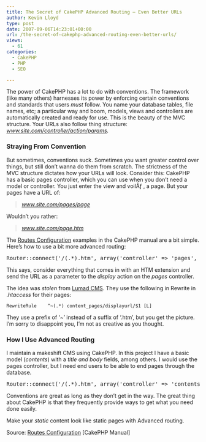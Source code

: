 ```yaml
---
title: The Secret of CakePHP Advanced Routing – Even Better URLs
author: Kevin Lloyd
type: post
date: 2007-09-06T14:23:01+00:00
url: /the-secret-of-cakephp-advanced-routing-even-better-urls/
views:
  - 61
categories:
  - CakePHP
  - PHP
  - SEO

---
```

The power of CakePHP has a lot to do with conventions. The framework (like many others) harnesses its power by enforcing certain conventions and standards that users _must_ follow. You name your database tables, file names, etc; a particular way and boom, models, views and controllers are automatically created and ready for use. This is the beauty of the MVC structure. Your URLs also follow thing structure: _www.site.com/controller/action/params._

### Straying From Convention

But sometimes, conventions suck. Sometimes you want greater control over things, but still don&#8217;t wanna do them from scratch. The strictness of the MVC structure dictates how your URLs will look. Consider this: CakePHP has a basic pages controller, which you can use when you don&#8217;t need a model or controller. You just enter the view and voilÃƒ , a page. But your pages have a URL of:

> _www.site.com/pages/page_

Wouldn&#8217;t you rather:

> _www.site.com/page.htm_

The [Routes Configuration][1] examples in the CakePHP manual are a bit simple. Here&#8217;s how to use a bit more advanced routing:

<pre class="brush: php; title: ; notranslate" title="">Router::connect('/(.*).htm', array('controller' =&gt; 'pages', 'action' =&gt; 'display'));</pre>

This says, consider everything that comes in with an HTM extension and send the URL as a parameter to the _display_ action on the _pages_ controller.

The idea was _stolen_ from [Lumad CMS][2]. They use the following in Rewrite in ._htaccess_ for their pages:

`RewriteRule    ^~(.*) content_pages/displayurl/$1 [L]`
  
They use a prefix of &#8216;~&#8217; instead of a suffix of &#8216;.htm&#8217;, but you get the picture. I&#8217;m sorry to disappoint you, I&#8217;m not as creative as you thought.<!--more-->

### How I Use Advanced Routing

I maintain a makeshift CMS using CakePHP. In this project I have a basic model (_contents_) with a _title and body_ fields, among others. I would use the pages controller, but I need end users to be able to end pages through the database.

<pre class="brush: php; title: ; notranslate" title="">Router::connect('/(.*).htm', array('controller' =&gt; 'contents', 'action' =&gt; 'view'));</pre>

Conventions are great as long as they don&#8217;t get in the way. The great thing about CakePHP is that they frequently provide ways to get what you need done easily.

Make your _static_ content look like static pages with Advanced routing.

Source: [Routes Configuration][1] [CakePHP Manual]

 [1]: http://manual.cakephp.org/chapter/configuration
 [2]: http://cakeforge.org/projects/lumad-cms/